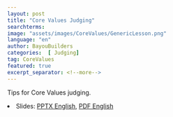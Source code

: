 ```yaml
---
layout: post
title: "Core Values Judging"
searchterms:
image: "assets/images/CoreValues/GenericLesson.png"
language: "en"
author: BayouBuilders
categories:  [ Judging]
tag: CoreValues
featured: true
excerpt_separator: <!--more-->
---
```

Tips for Core Values judging.
 <!--more-->

 <li class="ng-binding">Slides:
 <a href="/translations/en-us/CoreValues/CVJudging.pptx">PPTX English</a>,
 <a href="/translations/en-us/CoreValues/CVJudging.pdf">PDF English</a>
 </li>
